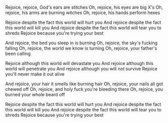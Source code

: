 Rejoice, rejoice, God's ears are stitches
Oh, rejoice, his eyes are big X's
Oh, rejoice, his arms are burning witches
Oh, rejoice, his hands perform hexes

Rejoice despite the fact this world will hurt you
And rejoice despite the fact this world will kill you
And rejoice despite the fact this world will tear you to shreds
Rejoice because you're trying your best

And rejoice, the bed you sleep in is burning
Oh, rejoice, the sky's fucking falling
Oh, rejoice, the world we know is turning
Oh, rejoice, your father's been calling

Rejoice although this world will devastate you 
And rejoice although this world will penetrate you
And rejoice although you will not survive
Rejoice you'll never make it out alive

And rejoice, your hair it smells like burning hair
Oh, rejoice, your nails all got chewed off
Oh, rejoice, and holy fuck you're bleeding there
Oh, rejoice, you burned your whole beard off

Rejoice despite the fact this world will hurt you
And rejoice despite the fact this world will kill you
And rejoice despite the fact this world will tear you to shreds
Rejoice because you're trying your best


